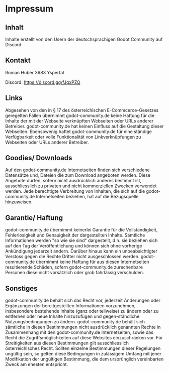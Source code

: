 # Impressum

## Inhalt
Inhalte erstellt von den Usern der deutschsprachigen Godot Community auf Discord

## Kontakt
Roman Huber
3683 Yspertal

Discord: https://discord.gg/fJqxPZQ

## Links
Abgesehen von den in § 17 des österreichischen E-Commcerce-Gesetzes geregelten Fällen übernimmt godot-community.de keine Haftung für die Inhalte der mit der Webseite verknüpften Webseiten oder URLs anderer Betreiber. godot-community.de hat keinen Einfluss auf die Gestaltung dieser Webseiten. Ebensowenig haftet godot-community.de für eine ständige Verfügbarkeit oder volle Funktionalität von Linkverknüpfungen zu Webseiten oder URLs anderer Betreiber.

## Goodies/ Downloads
Auf den godot-community.de Internetseiten finden sich verschiedene Datensätze und, Dateien die zum Download angeboten werden. Diese Angebote dürfen, sofern nicht ausdrücklich anderes bestimmt ist, ausschliesslich zu privaten und nicht kommerziellen Zwecken verwendet werden. Jede berechtigte Verbreitung von Inhalten, die sich auf die godot-community.de Internetseiten beziehen, hat auf die Bezugsquelle hinzuweisen.

## Garantie/ Haftung
godot-community.de übernimmt keinerlei Garantie für die Vollständigkeit, Fehlerlosigkeit und Genauigkeit der dargestellten Inhalte. Sämtliche Informationen werden "so wie sie sind" dargestellt, d.h. sie beziehen sich auf den Tag der Veröffentlichung und können sich ohne vorherige Ankündigung jederzeit ändern. Darüber hinaus kann ein unbeabsichtigter Verstoss gegen die Rechte Dritter nicht ausgeschlossen werden. godot-community.de übernimmt keine Haftung für aus diesen Internetseiten resultierende Schäden, sofern godot-community.de zurechenbare Personen diese nicht vorsätzlich oder grob fahrlässig verschulden.

## Sonstiges
godot-community.de behält sich das Recht vor, jederzeit Änderungen oder Ergänzungen der bereitgestellten Informationen vorzunehmen, insbesondere bestehende Inhalte (ganz oder teilweise) zu ändern oder zu entfernen oder neue Inhalte hinzuzufügen und gegen-ständliche Nutzungsbedingungen zu ändern. godot-community.de behält sich sämtliche in diesen Bestimmungen nicht ausdrücklich genannten Rechte in Zusammenhang mit den godot-community.de Internetseiten, sowie das Recht die Zugriffsmöglichkeiten auf diese Websites einzuschränken vor. Für Streitigkeiten aus diesen Bestimmungen gilt ausschliesslich österreichisches Recht. Sollten einzelne Bestimmungen dieser Regelungen ungültig sein, so gelten diese Bedingungen in zulässigem Umfang mit jener Modifikation der ungültigen Bestimmung, die dem ursprünglich vereinbarten Zweck am ehesten entspricht.

